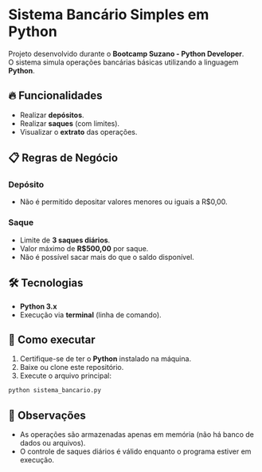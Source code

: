 # Sistema Bancário Simples em Python

Projeto desenvolvido durante o **Bootcamp Suzano - Python Developer**.  
O sistema simula operações bancárias básicas utilizando a linguagem **Python**.

## 🔥 Funcionalidades

- Realizar **depósitos**.
- Realizar **saques** (com limites).
- Visualizar o **extrato** das operações.

## 📋 Regras de Negócio

### Depósito

- Não é permitido depositar valores menores ou iguais a R$0,00.

### Saque

- Limite de **3 saques diários**.
- Valor máximo de **R$500,00** por saque.
- Não é possível sacar mais do que o saldo disponível.

## 🛠️ Tecnologias

- **Python 3.x**
- Execução via **terminal** (linha de comando).

## 🚀 Como executar

1. Certifique-se de ter o **Python** instalado na máquina.
2. Baixe ou clone este repositório.
3. Execute o arquivo principal:

```bash
python sistema_bancario.py
```

## 📌 Observações

- As operações são armazenadas apenas em memória (não há banco de dados ou arquivos).
- O controle de saques diários é válido enquanto o programa estiver em execução.
